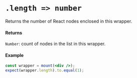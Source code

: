 # `.length => number`

Returns the number of React nodes enclosed in this wrapper.



#### Returns

`Number`: count of nodes in the list in this wrapper.



#### Example


```jsx
const wrapper = mount(<div />);
expect(wrapper.length).to.equal(1);
```
